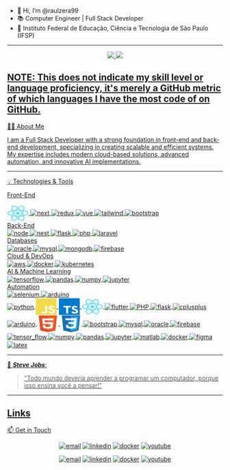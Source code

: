 - 👋 Hi, I’m @raulzera99
- 📚 Computer Engineer | Full Stack Developer
- 🏫 Instituto Federal de Educação, Ciência e Tecnologia de São Paulo (IFSP)

---
<div align="center">
  <a href="https://github.com/raulzera99">
  <img height="180em" src="https://github-readme-stats.vercel.app/api?username=raulzera99&show_icons=true&theme=dracula&include_all_commits=true&count_private=true"/>
  <img height="180em" src="https://github-readme-stats.vercel.app/api/top-langs/?username=raulzera99&layout=compact&langs_count=7&theme=dracula"/>
</div>

NOTE: This does not indicate my skill level or language proficiency, it's merely a GitHub metric of which languages I have the most code of on GitHub.
---

👨‍💻 About Me

I am a Full Stack Developer with a strong foundation in front-end and back-end development, specializing in creating scalable and efficient systems. My expertise includes modern cloud-based solutions, advanced automation, and innovative AI implementations.

---

💡 Technologies & Tools

Front-End
<div> <img align="center" alt="react" height="40" width="50" src="https://raw.githubusercontent.com/devicons/devicon/master/icons/react/react-original.svg"> <img align="center" alt="next" height="40" width="50" src="https://cdn.jsdelivr.net/gh/devicons/devicon/icons/nextjs/nextjs-original-wordmark.svg"> <img align="center" alt="redux" height="40" width="50" src="https://cdn.jsdelivr.net/gh/devicons/devicon/icons/redux/redux-original.svg"> <img align="center" alt="vue" height="40" width="50" src="https://cdn.jsdelivr.net/gh/devicons/devicon/icons/vuejs/vuejs-original.svg"> <img align="center" alt="tailwind" height="40" width="50" src="https://cdn.jsdelivr.net/gh/devicons/devicon/icons/tailwindcss/tailwindcss-original-wordmark.svg"> <img align="center" alt="bootstrap" height="40" width="50" src="https://cdn.jsdelivr.net/gh/devicons/devicon/icons/bootstrap/bootstrap-original.svg"> </div>
Back-End
<div> <img align="center" alt="node" height="40" width="50" src="https://cdn.jsdelivr.net/gh/devicons/devicon/icons/nodejs/nodejs-original.svg"> <img align="center" alt="nest" height="40" width="50" src="https://cdn.jsdelivr.net/gh/devicons/devicon/icons/nestjs/nestjs-plain-wordmark.svg"> <img align="center" alt="flask" height="40" width="50" src="https://cdn.jsdelivr.net/gh/devicons/devicon/icons/flask/flask-original-wordmark.svg"> <img align="center" alt="php" height="40" width="50" src="https://cdn.jsdelivr.net/gh/devicons/devicon/icons/php/php-original.svg"> <img align="center" alt="laravel" height="40" width="50" src="https://cdn.jsdelivr.net/gh/devicons/devicon/icons/laravel/laravel-plain-wordmark.svg"> </div>
Databases
<div> <img align="center" alt="oracle" height="40" width="50" src="https://cdn.jsdelivr.net/gh/devicons/devicon/icons/oracle/oracle-original.svg"> <img align="center" alt="mysql" height="40" width="50" src="https://cdn.jsdelivr.net/gh/devicons/devicon/icons/mysql/mysql-original-wordmark.svg"> <img align="center" alt="mongodb" height="40" width="50" src="https://cdn.jsdelivr.net/gh/devicons/devicon/icons/mongodb/mongodb-original.svg"> <img align="center" alt="firebase" height="40" width="50" src="https://cdn.jsdelivr.net/gh/devicons/devicon/icons/firebase/firebase-plain-wordmark.svg"> </div>
Cloud & DevOps
<div> <img align="center" alt="aws" height="40" width="50" src="https://cdn.jsdelivr.net/gh/devicons/devicon/icons/amazonwebservices/amazonwebservices-original.svg"> <img align="center" alt="docker" height="40" width="50" src="https://cdn.jsdelivr.net/gh/devicons/devicon/icons/docker/docker-original.svg"> <img align="center" alt="kubernetes" height="40" width="50" src="https://cdn.jsdelivr.net/gh/devicons/devicon/icons/kubernetes/kubernetes-plain-wordmark.svg"> </div>
AI & Machine Learning
<div> <img align="center" alt="tensorflow" height="40" width="50" src="https://cdn.jsdelivr.net/gh/devicons/devicon/icons/tensorflow/tensorflow-original-wordmark.svg"> <img align="center" alt="pandas" height="40" width="50" src="https://cdn.jsdelivr.net/gh/devicons/devicon/icons/pandas/pandas-original-wordmark.svg"> <img align="center" alt="numpy" height="40" width="50" src="https://cdn.jsdelivr.net/gh/devicons/devicon/icons/numpy/numpy-original.svg"> <img align="center" alt="jupyter" height="40" width="50" src="https://cdn.jsdelivr.net/gh/devicons/devicon/icons/jupyter/jupyter-original-wordmark.svg"> </div>
Automation
<div> <img align="center" alt="selenium" height="40" width="50" src="https://cdn.jsdelivr.net/gh/devicons/devicon/icons/selenium/selenium-original.svg"> <img align="center" alt="arduino" height="40" width="50" src="https://cdn.jsdelivr.net/gh/devicons/devicon/icons/arduino/arduino-original.svg"> </div>

 <div>
  
  <img align="center" alt="python" height="40" width="50" src="https://cdn.jsdelivr.net/gh/devicons/devicon/icons/python/python-original.svg" />
          
  <img align="center" alt="js" height="40" width="50" src="https://raw.githubusercontent.com/devicons/devicon/master/icons/javascript/javascript-plain.svg">
  
  <img align="center" alt="ts" height="40" width="50" src="https://raw.githubusercontent.com/devicons/devicon/master/icons/typescript/typescript-plain.svg">
  
  <img align="center" alt="react" height="40" width="50" src="https://raw.githubusercontent.com/devicons/devicon/master/icons/react/react-original.svg">
  
  <img align="center" alt="flutter" height="40" width="50"  src="https://cdn.jsdelivr.net/gh/devicons/devicon/icons/flutter/flutter-original.svg" />
   
  <img align="center" alt="PHP" height="40" width="50" src="https://cdn.jsdelivr.net/gh/devicons/devicon/icons/php/php-original.svg" />
   
  <img align="center" alt="flask" height="40" width="50" src="https://cdn.jsdelivr.net/gh/devicons/devicon/icons/flask/flask-original-wordmark.svg" />
  
  <img align="center" alt="cplusplus" height="40" width="50" src="https://cdn.jsdelivr.net/gh/devicons/devicon/icons/cplusplus/cplusplus-original.svg">
   
  <img align="center" alt="arduino" height="40" width="50" src="https://cdn.jsdelivr.net/gh/devicons/devicon/icons/arduino/arduino-original.svg">
  
  <img align="center" alt="HTML" height="40" width="50" src="https://raw.githubusercontent.com/devicons/devicon/master/icons/html5/html5-original.svg">
  <img align="center" alt="CSS" height="40" width="50" src="https://raw.githubusercontent.com/devicons/devicon/master/icons/css3/css3-original.svg">
  <img align="center" alt="bootstrap" height="40" width="50" src="https://cdn.jsdelivr.net/gh/devicons/devicon/icons/bootstrap/bootstrap-original.svg" />
          
  <img align="center" alt="mysql" height="40" width="50" src="https://cdn.jsdelivr.net/gh/devicons/devicon/icons/mysql/mysql-original-wordmark.svg" />
          
  <img align="center" alt="oracle" height="40" width="50" src="https://cdn.jsdelivr.net/gh/devicons/devicon/icons/oracle/oracle-original.svg" />
 
  <img align="center" alt="firebase" height="40" width="50" src="https://cdn.jsdelivr.net/gh/devicons/devicon/icons/firebase/firebase-plain-wordmark.svg" />
        
  <img align="center" alt="tensor_flow" height="40" width="50" src="https://cdn.jsdelivr.net/gh/devicons/devicon/icons/tensorflow/tensorflow-original-wordmark.svg" />
  <img align="center" alt="numpy" height="40" width="50" src="https://cdn.jsdelivr.net/gh/devicons/devicon/icons/numpy/numpy-original.svg" />
  <img align="center" alt="pandas" height="40" width="50" src="https://cdn.jsdelivr.net/gh/devicons/devicon/icons/pandas/pandas-original-wordmark.svg" />
 
  <img align="center" alt="jupyter" height="40" width="50" src="https://cdn.jsdelivr.net/gh/devicons/devicon/icons/jupyter/jupyter-original-wordmark.svg" />
   
  <img align="center" alt="matlab" height="40" width="50" src="https://cdn.jsdelivr.net/gh/devicons/devicon/icons/matlab/matlab-original.svg" />
 
  <img align="center" alt="docker" height="40" width="50" src="https://cdn.jsdelivr.net/gh/devicons/devicon/icons/docker/docker-original.svg" />
 
  <img align="center" alt="figma" height="40" width="50" src="https://cdn.jsdelivr.net/gh/devicons/devicon/icons/figma/figma-original.svg" />
 
  <img align="center" alt="latex" height="40" width="50" src="https://cdn.jsdelivr.net/gh/devicons/devicon/icons/latex/latex-original.svg" />
          
          
 </div>
 
---
:diamond_shape_with_a_dot_inside: **_Steve Jobs_**:
>"Todo mundo deveria aprender a programar um computador, porque isso ensina você a pensar!"
---

## Links

📫 Get in Touch
<p align="center"> <a href="mailto:raul.prado.9999@gmail.com"><img src="https://img.icons8.com/color/32/000000/gmail.png" alt="email"/></a> <a href="https://www.linkedin.com/in/raul-dantas-761175202/"><img src="https://img.icons8.com/color/32/000000/linkedin.png" alt="linkedin"/></a> <a href="https://hub.docker.com/u/raulzera"><img src="https://img.icons8.com/color/32/000000/docker.png" alt="docker"/></a> <a href="https://www.youtube.com/channel/UC3mR5sWbCUq3z447fhUHpDw"><img src="https://img.icons8.com/color/32/000000/youtube.png" alt="youtube"/></a> </p>

<p align="center">
  <a href="mailto:r.dantas@aluno.ifsp.edu.br"><img src="https://img.icons8.com/color/32/000000/gmail.png" alt="email"/></a>
  <a href="https://www.linkedin.com/in/raul-dantas-761175202/"><img src="https://img.icons8.com/color/32/000000/linkedin.png" alt="linkedin"/></a>
  <a href="https://hub.docker.com/u/raulzera"><img src="https://img.icons8.com/color/32/000000/docker.png" alt="docker"/></a>
  <a href="https://www.youtube.com/channel/UC3mR5sWbCUq3z447fhUHpDw"><img src="https://img.icons8.com/color/32/000000/youtube.png" alt="youtube"/></a>
</p>

<!---
raulzera99/raulzera99 is a ✨ special ✨ repository because its `README.md` (this file) appears on your GitHub profile.
You can click the Preview link to take a look at your changes.
--->

